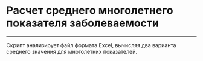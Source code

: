 # Расчет среднего многолетнего показателя заболеваемости
---
Скрипт анализирует файл формата Excel, вычисляя два варианта среднего значения для многолетних показателей.
